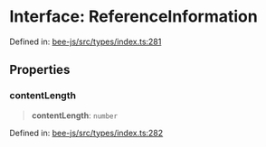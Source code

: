 # Interface: ReferenceInformation

Defined in: [bee-js/src/types/index.ts:281](https://github.com/ethersphere/bee-js/blob/3abbe2b1b264d6b586511a56e93badb2236bd09d/src/types/index.ts#L281)

## Properties

### contentLength

> **contentLength**: `number`

Defined in: [bee-js/src/types/index.ts:282](https://github.com/ethersphere/bee-js/blob/3abbe2b1b264d6b586511a56e93badb2236bd09d/src/types/index.ts#L282)
